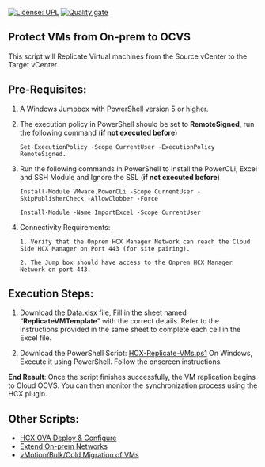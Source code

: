 [![License: UPL](https://img.shields.io/badge/license-UPL-green)](https://img.shields.io/badge/license-UPL-green) [![Quality gate](https://sonarcloud.io/api/project_badges/quality_gate?project=oracle-devrel_vmware-hcx-automation)](https://sonarcloud.io/dashboard?id=oracle-devrel_vmware-hcx-automation)

## Protect VMs from On-prem to OCVS 
This script will Replicate Virtual machines from the Source vCenter to the Target vCenter.

## Pre-Requisites:

1.	A Windows Jumpbox with PowerShell version 5 or higher.
2.	The execution policy in PowerShell should be set to **RemoteSigned**, run the following command (**if not executed before**)
      ```
      Set-ExecutionPolicy -Scope CurrentUser -ExecutionPolicy RemoteSigned.
      ```
3.	Run the following commands in PowerShell to Install the PowerCLi, Excel and SSH Module and Ignore the SSL (**if not executed before**)

      ```
      Install-Module VMware.PowerCLi -Scope CurrentUser -SkipPublisherCheck -AllowClobber -Force
      ```
      ```
      Install-Module -Name ImportExcel -Scope CurrentUser
      ```

4.    Connectivity Requirements:

      ```1. Verify that the Onprem HCX Manager Network can reach the Cloud Side HCX Manager on Port 443 (for site pairing).```
  
      ```2. The Jump box should have access to the Onprem HCX Manager Network on port 443.```
      
## Execution Steps:
1. Download the [Data.xlsx](https://github.com/oracle-devrel/vmware-hcx-automation/blob/develop/Data.xlsx) file, Fill in the sheet named “**ReplicateVMTemplate**” with the correct details. Refer to the instructions provided in the same sheet to complete each cell in the Excel file.

2. Download the PowerShell Script: [HCX-Replicate-VMs.ps1](https://github.com/oracle-devrel/vmware-hcx-automation/blob/develop/HCX-Replicate-VMs.ps1)
On Windows, Execute it using PowerShell. Follow the onscreen instructions.

**End Result**: Once the script finishes successfully, the VM replication begins to Cloud OCVS. You can then monitor the synchronization process using the HCX plugin.


## Other Scripts:
- [HCX OVA Deploy & Configure](https://github.com/oracle-devrel/vmware-hcx-automation/blob/documenation/HCX-Config.md)
- [Extend On-prem Networks](https://github.com/oracle-devrel/vmware-hcx-automation/blob/documenation/ExtendNetworks.md)
- [vMotion/Bulk/Cold Migration of VMs](https://github.com/oracle-devrel/vmware-hcx-automation/blob/documenation/HCX-Migrate-VMs.md)
